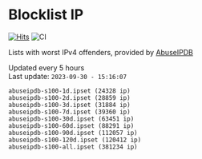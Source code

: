 # Blocklist IP

[![Hits](https://hits.seeyoufarm.com/api/count/incr/badge.svg?url=https%3A%2F%2Fgithub.com%2Fborestad%2Fblocklist-ip%2F&count_bg=%2379C83D&title_bg=%23555555&icon=&icon_color=%23E7E7E7&title=hits&edge_flat=false)](https://hits.seeyoufarm.com)  ![CI](https://img.shields.io/github/workflow/status/borestad/blocklist-ip/CI?style=flat-square)

Lists with worst IPv4 offenders, provided by [AbuseIPDB](https://www.abuseipdb.com/)

<!-- FOOTER-PLACEHOLDER -->
Updated every 5 hours<br>
Last update: `2023-09-30 - 15:16:07`
```
abuseipdb-s100-1d.ipset (24328 ip)
abuseipdb-s100-2d.ipset (28859 ip)
abuseipdb-s100-3d.ipset (31884 ip)
abuseipdb-s100-7d.ipset (39360 ip)
abuseipdb-s100-30d.ipset (63451 ip)
abuseipdb-s100-60d.ipset (88291 ip)
abuseipdb-s100-90d.ipset (112057 ip)
abuseipdb-s100-120d.ipset (120412 ip)
abuseipdb-s100-all.ipset (381234 ip)
```
